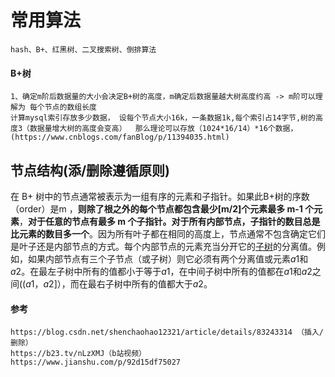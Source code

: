 # 常用算法

```
hash、B+、红黑树、二叉搜索树、倒排算法
```

#### B+树

```
1、确定m阶后数据量的大小会决定B+树的高度，m确定后数据量越大树高度约高 -> m阶可以理解为 每个节点的数组长度
计算mysql索引存放多少数据， 设每个节点大小16k，一条数据1k,每个索引占14字节,树的高度3（数据量增大树的高度会变高）  那么理论可以存放（1024*16/14）*16个数据， (https://www.cnblogs.com/fanBlog/p/11394035.html)

```

## 节点结构(添/删除遵循原则)

在 B+ 树中的节点通常被表示为一组有序的元素和子指针。如果此B+树的序数（order）是m ，**则除了根之外的每个节点都包含最少[m/2]个元素最多 m-1 个元素**，**对于任意的节点有最多 m 个子指针。对于所有内部节点，子指针的数目总是比元素的数目多一个**。因为所有叶子都在相同的高度上，节点通常不包含确定它们是叶子还是内部节点的方式。每个内部节点的元素充当分开它的[子树](https://baike.baidu.com/item/子树)的分离值。例如，如果内部节点有三个子节点（或子树）则它必须有两个分离值或元素*a*1和*a*2。在最左子树中所有的值都小于等于*a*1，在中间子树中所有的值都在*a*1和*a*2之间((*a*1，*a*2]），而在最右子树中所有的值都大于*a*2。

#### 参考 

```
https://blog.csdn.net/shenchaohao12321/article/details/83243314 （插入/删除）
https://b23.tv/nLzXMJ（b站视频）
https://www.jianshu.com/p/92d15df75027
```

